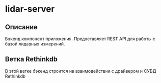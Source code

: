 # lidar-server

## Описание
Бэкенд компонент приложения. Предоставляет REST API для работы с базой 
лидарных измерений.


## Ветка Rethinkdb

В этой ветке бэкенд строится на взаимодействии с драйвером и СУБД Rethinkdb


